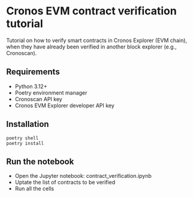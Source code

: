 # Cronos EVM contract verification tutorial

Tutorial on how to verify smart contracts in Cronos Explorer (EVM chain), when they have already been verified in another block explorer (e.g., Cronoscan).

## Requirements

-   Python 3.12+
-   Poetry environment manager
-   Cronoscan API key
-   Cronos EVM Explorer developer API key

## Installation

```shell
poetry shell
poetry install
```

## Run the notebook

-   Open the Jupyter notebook: contract_verification.ipynb
-   Uptate the list of contracts to be verified
-   Run all the cells
